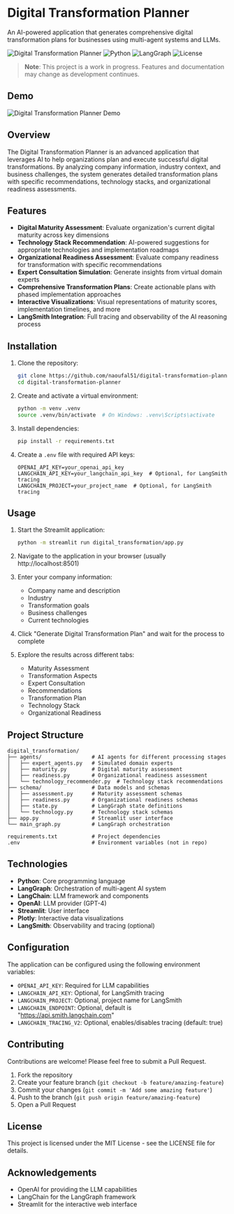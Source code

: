 # Digital Transformation Planner

An AI-powered application that generates comprehensive digital transformation plans for businesses using multi-agent systems and LLMs.

![Digital Transformation Planner](https://img.shields.io/badge/Application-Digital_Transformation-blue)
![Python](https://img.shields.io/badge/Python-3.10_|_3.11-blue)
![LangGraph](https://img.shields.io/badge/Framework-LangGraph-green)
![License](https://img.shields.io/badge/License-MIT-yellow)

> **Note**: This project is a work in progress. Features and documentation may change as development continues.

## Demo

![Digital Transformation Planner Demo](images/digital_tx.gif)

## Overview

The Digital Transformation Planner is an advanced application that leverages AI to help organizations plan and execute successful digital transformations. By analyzing company information, industry context, and business challenges, the system generates detailed transformation plans with specific recommendations, technology stacks, and organizational readiness assessments.

## Features

- **Digital Maturity Assessment**: Evaluate organization's current digital maturity across key dimensions
- **Technology Stack Recommendation**: AI-powered suggestions for appropriate technologies and implementation roadmaps
- **Organizational Readiness Assessment**: Evaluate company readiness for transformation with specific recommendations
- **Expert Consultation Simulation**: Generate insights from virtual domain experts
- **Comprehensive Transformation Plans**: Create actionable plans with phased implementation approaches
- **Interactive Visualizations**: Visual representations of maturity scores, implementation timelines, and more
- **LangSmith Integration**: Full tracing and observability of the AI reasoning process

## Installation

1. Clone the repository:
   ```bash
   git clone https://github.com/naoufal51/digital-transformation-planner.git
   cd digital-transformation-planner
   ```

2. Create and activate a virtual environment:
   ```bash
   python -m venv .venv
   source .venv/bin/activate  # On Windows: .venv\Scripts\activate
   ```

3. Install dependencies:
   ```bash
   pip install -r requirements.txt
   ```

4. Create a `.env` file with required API keys:
   ```
   OPENAI_API_KEY=your_openai_api_key
   LANGCHAIN_API_KEY=your_langchain_api_key  # Optional, for LangSmith tracing
   LANGCHAIN_PROJECT=your_project_name  # Optional, for LangSmith tracing
   ```

## Usage

1. Start the Streamlit application:
   ```bash
   python -m streamlit run digital_transformation/app.py
   ```

2. Navigate to the application in your browser (usually http://localhost:8501)

3. Enter your company information:
   - Company name and description
   - Industry
   - Transformation goals
   - Business challenges
   - Current technologies

4. Click "Generate Digital Transformation Plan" and wait for the process to complete

5. Explore the results across different tabs:
   - Maturity Assessment
   - Transformation Aspects
   - Expert Consultation
   - Recommendations
   - Transformation Plan
   - Technology Stack
   - Organizational Readiness

## Project Structure

```
digital_transformation/
├── agents/                # AI agents for different processing stages
│   ├── expert_agents.py   # Simulated domain experts
│   ├── maturity.py        # Digital maturity assessment
│   ├── readiness.py       # Organizational readiness assessment
│   └── technology_recommender.py  # Technology stack recommendations
├── schema/                # Data models and schemas
│   ├── assessment.py      # Maturity assessment schemas
│   ├── readiness.py       # Organizational readiness schemas
│   ├── state.py           # LangGraph state definitions
│   └── technology.py      # Technology stack schemas
├── app.py                 # Streamlit user interface
└── main_graph.py          # LangGraph orchestration

requirements.txt           # Project dependencies
.env                       # Environment variables (not in repo)
```

## Technologies

- **Python**: Core programming language
- **LangGraph**: Orchestration of multi-agent AI system
- **LangChain**: LLM framework and components
- **OpenAI**: LLM provider (GPT-4)
- **Streamlit**: User interface
- **Plotly**: Interactive data visualizations
- **LangSmith**: Observability and tracing (optional)

## Configuration

The application can be configured using the following environment variables:

- `OPENAI_API_KEY`: Required for LLM capabilities
- `LANGCHAIN_API_KEY`: Optional, for LangSmith tracing
- `LANGCHAIN_PROJECT`: Optional, project name for LangSmith
- `LANGCHAIN_ENDPOINT`: Optional, default is "https://api.smith.langchain.com"
- `LANGCHAIN_TRACING_V2`: Optional, enables/disables tracing (default: true)

## Contributing

Contributions are welcome! Please feel free to submit a Pull Request.

1. Fork the repository
2. Create your feature branch (`git checkout -b feature/amazing-feature`)
3. Commit your changes (`git commit -m 'Add some amazing feature'`)
4. Push to the branch (`git push origin feature/amazing-feature`)
5. Open a Pull Request

## License

This project is licensed under the MIT License - see the LICENSE file for details.

## Acknowledgements

- OpenAI for providing the LLM capabilities
- LangChain for the LangGraph framework
- Streamlit for the interactive web interface